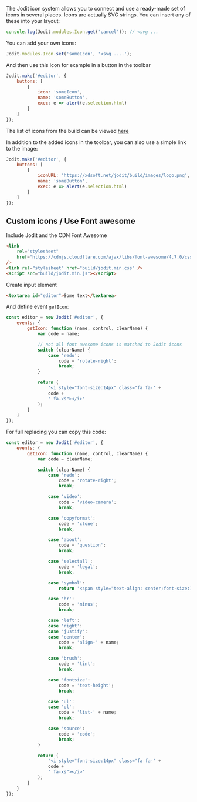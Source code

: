 The Jodit icon system allows you to connect and use a ready-made set of icons in several places.
Icons are actually SVG strings. You can insert any of these into your layout:

```js
console.log(Jodit.modules.Icon.get('cancel')); // <svg ...
```

You can add your own icons:

```js
Jodit.modules.Icon.set('someIcon', '<svg ....');
```

And then use this icon for example in a button in the toolbar

```js
Jodit.make('#editor', {
	buttons: [
		{
			icon: 'someIcon',
			name: 'someButton',
			exec: e => alert(e.selection.html)
		}
	]
});
```

The list of icons from the build can be viewed [here](https://github.com/xdan/jodit/tree/master/src/styles/icons)

In addition to the added icons in the toolbar, you can also use a simple link to the image:

```js
Jodit.make('#editor', {
	buttons: [
		{
			iconURL: 'https://xdsoft.net/jodit/build/images/logo.png',
			name: 'someButton',
			exec: e => alert(e.selection.html)
		}
	]
});
```

## Custom icons / Use Font awesome

Include Jodit and the CDN Font Awesome

```html
<link
	rel="stylesheet"
	href="https://cdnjs.cloudflare.com/ajax/libs/font-awesome/4.7.0/css/font-awesome.min.css"
/>
<link rel="stylesheet" href="build/jodit.min.css" />
<script src="build/jodit.min.js"></script>
```

Create input element

```html
<textarea id="editor">Some text</textarea>
```

And define event `getIcon`:

```js
const editor = new Jodit('#editor', {
	events: {
		getIcon: function (name, control, clearName) {
			var code = name;

			// not all font awesome icons is matched to Jodit icons
			switch (clearName) {
				case 'redo':
					code = 'rotate-right';
					break;
			}

			return (
				'<i style="font-size:14px" class="fa fa-' +
				code +
				' fa-xs"></i>'
			);
		}
	}
});
```

For full replacing you can copy this code:

```js
const editor = new Jodit('#editor', {
	events: {
		getIcon: function (name, control, clearName) {
			var code = clearName;

			switch (clearName) {
				case 'redo':
					code = 'rotate-right';
					break;

				case 'video':
					code = 'video-camera';
					break;

				case 'copyformat':
					code = 'clone';
					break;

				case 'about':
					code = 'question';
					break;

				case 'selectall':
					code = 'legal';
					break;

				case 'symbol':
					return '<span style="text-align: center;font-size:14px;">Ω</span>';

				case 'hr':
					code = 'minus';
					break;

				case 'left':
				case 'right':
				case 'justify':
				case 'center':
					code = 'align-' + name;
					break;

				case 'brush':
					code = 'tint';
					break;

				case 'fontsize':
					code = 'text-height';
					break;

				case 'ul':
				case 'ol':
					code = 'list-' + name;
					break;

				case 'source':
					code = 'code';
					break;
			}

			return (
				'<i style="font-size:14px" class="fa fa-' +
				code +
				' fa-xs"></i>'
			);
		}
	}
});
```
